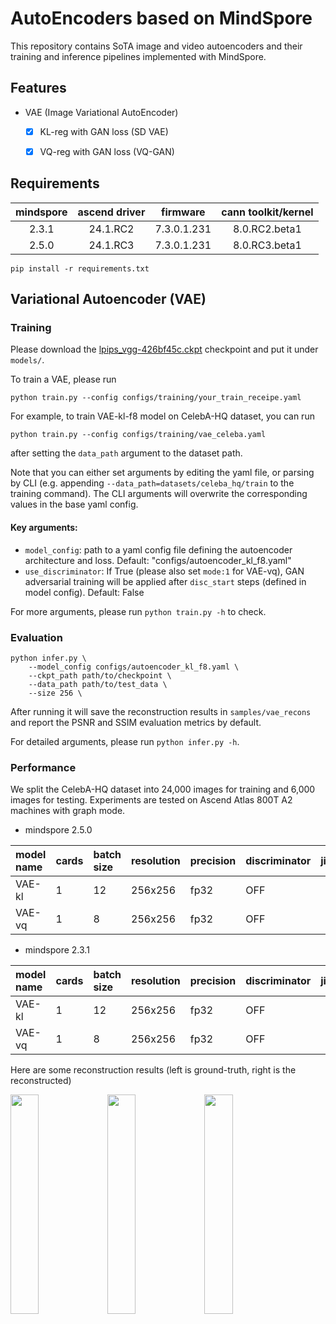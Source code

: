 # AutoEncoders based on MindSpore

This repository contains SoTA image and video autoencoders and their training and inference pipelines implemented with MindSpore.

## Features
- VAE (Image Variational AutoEncoder)
    - [x] KL-reg with GAN loss (SD VAE)
    - [x] VQ-reg with GAN loss (VQ-GAN)


## Requirements

| mindspore | ascend driver | firmware    | cann toolkit/kernel |
|:---------:|:-------------:|:-----------:|:-------------------:|
| 2.3.1     | 24.1.RC2      | 7.3.0.1.231    | 8.0.RC2.beta1   |
| 2.5.0     | 24.1.RC3      | 7.3.0.1.231    | 8.0.RC3.beta1   |

```shell
pip install -r requirements.txt
```

## Variational Autoencoder (VAE)

### Training

Please download the [lpips_vgg-426bf45c.ckpt](https://download-mindspore.osinfra.cn/toolkits/mindone/autoencoders/lpips_vgg-426bf45c.ckpt) checkpoint and put it under `models/`.

To train a VAE, please run
```
python train.py --config configs/training/your_train_receipe.yaml
```



For example, to train VAE-kl-f8 model on CelebA-HQ dataset, you can run
```
python train.py --config configs/training/vae_celeba.yaml
```
after setting the `data_path` argument to the dataset path.

Note that you can either set arguments by editing the yaml file, or parsing by CLI (e.g. appending `--data_path=datasets/celeba_hq/train` to the training command). The CLI arguments will overwrite the corresponding values in the base yaml config.

#### Key arguments:

- `model_config`: path to a yaml config file defining the autoencoder architecture and loss. Default: "configs/autoencoder_kl_f8.yaml"
- `use_discriminator`: If True (please also set `mode:1` for VAE-vq), GAN adversarial training will be applied after `disc_start` steps (defined in model config). Default: False

<!--
Note that `calculate_adaptive_weight` is not used currently compared to torch GAN.
-->

For more arguments, please run `python train.py -h` to check.

### Evaluation

```
python infer.py \
    --model_config configs/autoencoder_kl_f8.yaml \
    --ckpt_path path/to/checkpoint \
    --data_path path/to/test_data \
    --size 256 \
```
After running it will save the reconstruction results in `samples/vae_recons` and report the PSNR and SSIM evaluation metrics by default.

For detailed arguments, please run `python infer.py -h`.

### Performance

We split the CelebA-HQ dataset into 24,000 images for training and 6,000 images for testing. Experiments are tested on Ascend Atlas 800T A2 machines with graph mode.

- mindspore 2.5.0

| model name  | cards|  batch size | resolution | precision |discriminator |jit_level  | graph compile  |  s/step  |  img/s  |   PSNR↑    | SSIM↑  |
|:-----------|:-----|:-------------|:----------|:----------|:---|------:|:----------:|:------------:|:----------------:|:----------------:|:----------------:|
| VAE-kl    |  1   |        12    | 256x256 |     fp32   |  OFF  |O1   |     1 min  |    0.57      |  21.05   |   32.58    |  0.91    |
| VAE-vq    |  1   |        8    | 256x256  |     fp32   |  OFF  |O1   |     1 min  |    0.36     |  22.22   |   29.66    |  0.87    |


- mindspore 2.3.1

| model name  | cards|  batch size | resolution | precision |discriminator |jit_level  | graph compile  |  s/step  |  img/s  |   PSNR↑    | SSIM↑  |
|:-----------|:-----|:-------------|:----------|:----------|:---|------:|:----------:|:------------:|:----------------:|:----------------:|:----------------:|
| VAE-kl    |  1   |        12    | 256x256 |     fp32   |  OFF  |O2   |     3 min  |    0.58      |  20.69   |   32.48    |  0.91    |
| VAE-vq    |  1   |        8    | 256x256  |     fp32   |  OFF  |O2   |     3 min  |    0.41     |  19.51   |   29.57    |  0.87    |


Here are some reconstruction results (left is ground-truth, right is the reconstructed)


<p float="center">
<img src=https://github.com/SamitHuang/mindone/assets/8156835/ec7ceee8-13e0-4358-8a8a-8b5a3a3daa57 width="30%" />
<img src=https://github.com/SamitHuang/mindone/assets/8156835/595eb459-96e1-442d-9152-39e0d431ff04 width="30%" />
<img src=https://github.com/SamitHuang/mindone/assets/8156835/aecc813a-71e2-4a30-971a-061f82b63e7c width="30%" />
</p>
